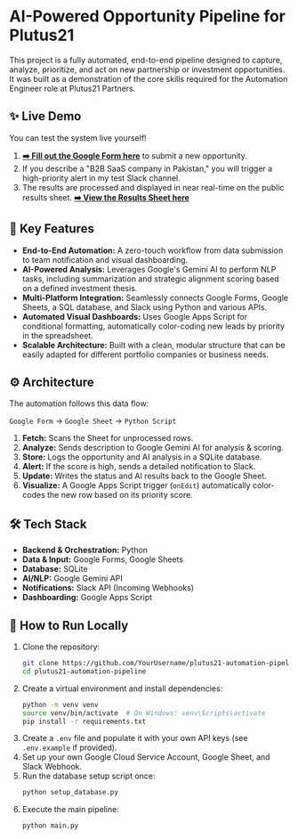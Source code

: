 # AI-Powered Opportunity Pipeline for Plutus21

This project is a fully automated, end-to-end pipeline designed to capture, analyze, prioritize, and act on new partnership or investment opportunities. It was built as a demonstration of the core skills required for the Automation Engineer role at Plutus21 Partners.

## ✨ Live Demo

You can test the system live yourself!

1.  **[➡️ Fill out the Google Form here](https://forms.gle/i5uyRYXsaLKi1gUn9)** to submit a new opportunity.
2.  If you describe a "B2B SaaS company in Pakistan," you will trigger a high-priority alert in my test Slack channel.
3.  The results are processed and displayed in near real-time on the public results sheet. **[➡️ View the Results Sheet here](https://docs.google.com/spreadsheets/d/18kzW-tW6ClGD1-oS2px6kYfjOE57BmCLo31aabfRn6c/edit?usp=sharing)**

## 🚀 Key Features

*   **End-to-End Automation:** A zero-touch workflow from data submission to team notification and visual dashboarding.
*   **AI-Powered Analysis:** Leverages Google's Gemini AI to perform NLP tasks, including summarization and strategic alignment scoring based on a defined investment thesis.
*   **Multi-Platform Integration:** Seamlessly connects Google Forms, Google Sheets, a SQL database, and Slack using Python and various APIs.
*   **Automated Visual Dashboards:** Uses Google Apps Script for conditional formatting, automatically color-coding new leads by priority in the spreadsheet.
*   **Scalable Architecture:** Built with a clean, modular structure that can be easily adapted for different portfolio companies or business needs.

## ⚙️ Architecture

The automation follows this data flow:

`Google Form` -> `Google Sheet` -> `Python Script`
1.  **Fetch:** Scans the Sheet for unprocessed rows.
2.  **Analyze:** Sends description to Google Gemini AI for analysis & scoring.
3.  **Store:** Logs the opportunity and AI analysis in a SQLite database.
4.  **Alert:** If the score is high, sends a detailed notification to Slack.
5.  **Update:** Writes the status and AI results back to the Google Sheet.
6.  **Visualize:** A Google Apps Script trigger (`onEdit`) automatically color-codes the new row based on its priority score.

## 🛠️ Tech Stack

-   **Backend & Orchestration:** Python
-   **Data & Input:** Google Forms, Google Sheets
-   **Database:** SQLite
-   **AI/NLP:** Google Gemini API
-   **Notifications:** Slack API (Incoming Webhooks)
-   **Dashboarding:** Google Apps Script


## 🔧 How to Run Locally

1.  Clone the repository:
    ```bash
    git clone https://github.com/YourUsername/plutus21-automation-pipeline.git
    cd plutus21-automation-pipeline
    ```
2.  Create a virtual environment and install dependencies:
    ```bash
    python -m venv venv
    source venv/bin/activate  # On Windows: venv\Scripts\activate
    pip install -r requirements.txt
    ```
3.  Create a `.env` file and populate it with your own API keys (see `.env.example` if provided).
4.  Set up your own Google Cloud Service Account, Google Sheet, and Slack Webhook.
5.  Run the database setup script once:
    ```bash
    python setup_database.py
    ```
6.  Execute the main pipeline:
    ```bash
    python main.py
    ```
